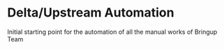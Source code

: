 # Delta/Upstream Automation
Initial starting point for the automation of all the manual works of Bringup Team
